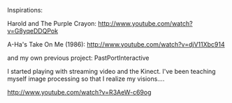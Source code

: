 Inspirations:


Harold and The Purple Crayon:
http://www.youtube.com/watch?v=G8yqeDDQPok

A-Ha's Take On Me (1986):
http://www.youtube.com/watch?v=djV11Xbc914

and my own previous project: PastPortInteractive

I started playing with streaming video and the Kinect.  I've been teaching myself image processing so that I realize my visions....

http://www.youtube.com/watch?v=R3AeW-c69og
